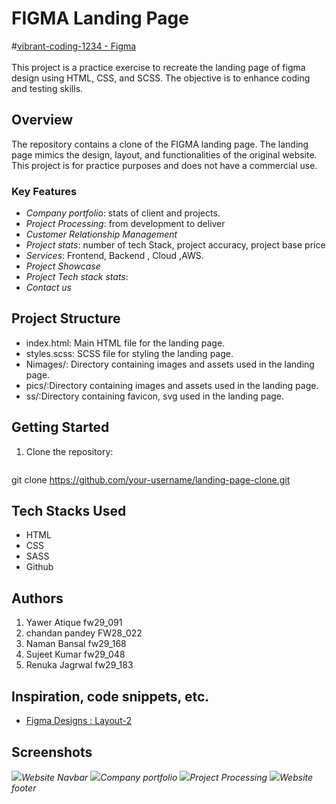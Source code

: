 # FIGMA Landing Page 
#<a href="https://legendary-malabi-cfb639.netlify.app/"  target="_blank" style="textDecoration:none">vibrant-coding-1234 - Figma
</a>
<br><br>
This project is a practice exercise to recreate the landing page of figma design using HTML, CSS, and SCSS. The objective is to enhance coding and testing skills.

## Overview

The repository contains a clone of the FIGMA landing page. The landing page mimics the design, layout, and functionalities of the original website. This project is for practice purposes and does not have a commercial use.

### Key Features
- *Company portfolio*: stats of client and projects.
- *Project Processing*: from development to deliver
- *Customer Relationship Management*
- *Project stats*: number of tech Stack, project accuracy, project base price
- *Services*: Frontend, Backend , Cloud ,AWS.
- *Project Showcase*
- *Project Tech stack stats*:
- *Contact us*


## Project Structure

- index.html: Main HTML file for the landing page.
- styles.scss: SCSS file for styling the landing page.
- Nimages/: Directory containing images and assets used in the landing page.
- pics/:Directory containing images and assets used in the landing page.
- ss/:Directory containing favicon, svg used in the landing page.

## Getting Started

1. Clone the repository:
   ```bash
  git clone https://github.com/your-username/landing-page-clone.git

## Tech Stacks Used

- HTML
- CSS
- SASS
- Github

## Authors

1. Yawer Atique fw29_091
2. chandan pandey FW28_022
3. Naman Bansal fw29_168
4. Sujeet Kumar fw29_048
5. Renuka Jagrwal fw29_183

## Inspiration, code snippets, etc.

- [Figma Designs : Layout-2](https://www.figma.com/proto/P728ZEPqIwLTH6OTsqcJcD/Responsive_Template?node-id=0-824&scaling=min-zoom&page-id=0%3A1)

## Screenshots

<img src = "https://github.com/Yawer091/vibrant-coding-1234/blob/main/ss/header.png">*Website Navbar*</img>
<img src = "https://github.com/Yawer091/vibrant-coding-1234/blob/main/ss/Screenshot%202023-12-19%20234409.png">*Company portfolio*</img>
<img src = "https://github.com/Yawer091/vibrant-coding-1234/blob/main/ss/Screenshot%202023-12-19%20234427.png">*Project Processing*</img>
<img src = "https://github.com/Yawer091/vibrant-coding-1234/blob/main/ss/Screenshot%202023-12-19%20234354.png">*Website footer*</img>

